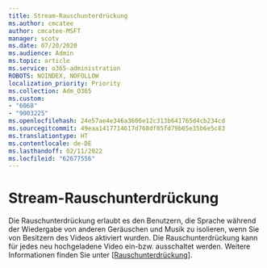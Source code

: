 ```yaml
---
title: Stream-Rauschunterdrückung
ms.author: cmcatee
author: cmcatee-MSFT
manager: scotv
ms.date: 07/20/2020
ms.audience: Admin
ms.topic: article
ms.service: o365-administration
ROBOTS: NOINDEX, NOFOLLOW
localization_priority: Priority
ms.collection: Adm_O365
ms.custom:
- "6068"
- "9003225"
ms.openlocfilehash: 24e57ae4e346a3606e12c313b641765d4cb234cd
ms.sourcegitcommit: 49eaa1417714617d768df85fd79b65e35b6e5c83
ms.translationtype: HT
ms.contentlocale: de-DE
ms.lasthandoff: 02/11/2022
ms.locfileid: "62677556"
---
```

# <a name="stream-noise-suppression"></a>Stream-Rauschunterdrückung

Die Rauschunterdrückung erlaubt es den Benutzern, die Sprache während der Wiedergabe von anderen Geräuschen und Musik zu isolieren, wenn Sie von Besitzern des Videos aktiviert wurden. Die Rauschunterdrückung kann für jedes neu hochgeladene Video ein-bzw. ausschaltet werden. Weitere Informationen finden Sie unter [[Rauschunterdrückung](https://docs.microsoft.com/stream/noise-suppression)].